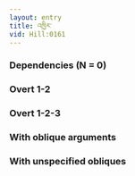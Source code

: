 ```yaml
---
layout: entry
title: འཁྱིར་
vid: Hill:0161
---
```

### Dependencies (N = 0)


### Overt 1-2


### Overt 1-2-3


### With oblique arguments


### With unspecified obliques
